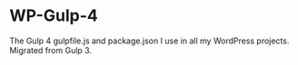 # WP-Gulp-4
The Gulp 4 gulpfile.js and package.json I use in all my WordPress projects. Migrated from Gulp 3.
